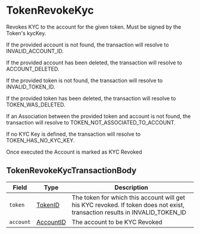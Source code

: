 # TokenRevokeKyc

Revokes KYC to the account for the given token. Must be signed by the Token's kycKey.

If the provided account is not found, the transaction will resolve to INVALID\_ACCOUNT\_ID.

If the provided account has been deleted, the transaction will resolve to ACCOUNT\_DELETED.

If the provided token is not found, the transaction will resolve to INVALID\_TOKEN\_ID.

If the provided token has been deleted, the transaction will resolve to TOKEN\_WAS\_DELETED.

If an Association between the provided token and account is not found, the transaction will resolve to TOKEN\_NOT\_ASSOCIATED\_TO\_ACCOUNT.

If no KYC Key is defined, the transaction will resolve to TOKEN\_HAS\_NO\_KYC\_KEY.

Once executed the Account is marked as KYC Revoked

## TokenRevokeKycTransactionBody

| Field     | Type                                     | Description                                                                                                                   |
| --------- | ---------------------------------------- | ----------------------------------------------------------------------------------------------------------------------------- |
| `token`   | [TokenID](../basic-types/tokenid.md)     | The token for which this account will get his KYC revoked. If token does not exist, transaction results in INVALID\_TOKEN\_ID |
| `account` | [AccountID](../basic-types/accountid.md) | The account to be KYC Revoked                                                                                                 |
